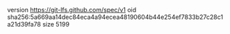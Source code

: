 version https://git-lfs.github.com/spec/v1
oid sha256:5a669aa14dec84eca4a94ecea48190604b44e254ef7833b27c28c1a21d39fa78
size 5199
